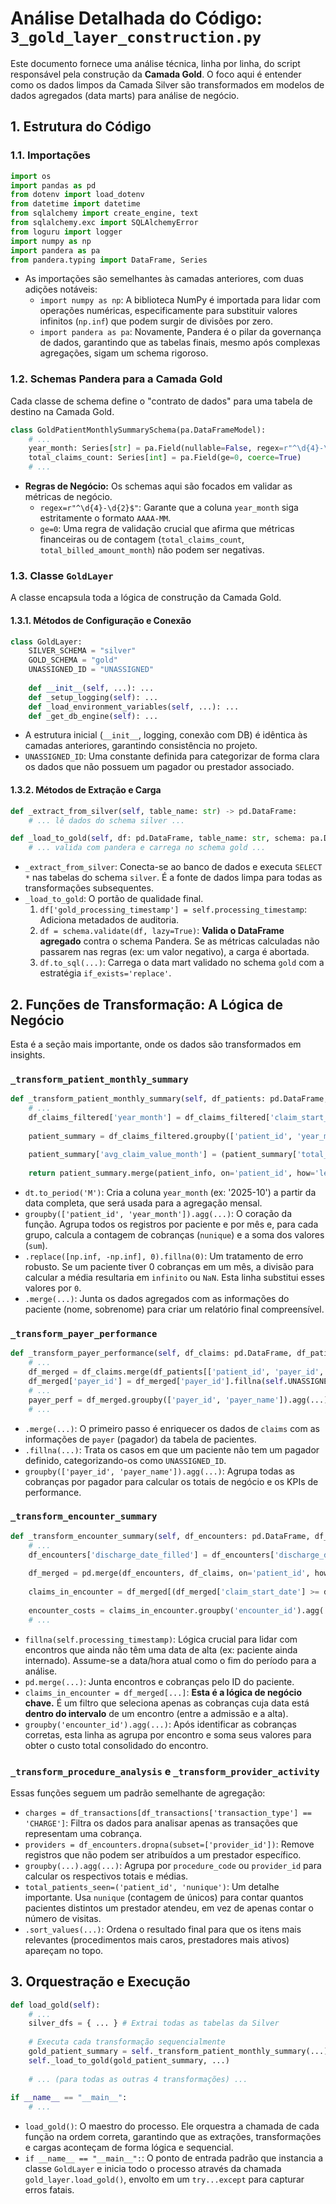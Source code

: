 # Análise Detalhada do Código: `3_gold_layer_construction.py`

Este documento fornece uma análise técnica, linha por linha, do script responsável pela construção da **Camada Gold**. O foco aqui é entender como os dados limpos da Camada Silver são transformados em modelos de dados agregados (data marts) para análise de negócio.

## 1. Estrutura do Código

### 1.1. Importações

```python
import os
import pandas as pd
from dotenv import load_dotenv
from datetime import datetime
from sqlalchemy import create_engine, text
from sqlalchemy.exc import SQLAlchemyError
from loguru import logger
import numpy as np
import pandera as pa
from pandera.typing import DataFrame, Series
```

-   As importações são semelhantes às camadas anteriores, com duas adições notáveis:
    -   `import numpy as np`: A biblioteca NumPy é importada para lidar com operações numéricas, especificamente para substituir valores infinitos (`np.inf`) que podem surgir de divisões por zero.
    -   `import pandera as pa`: Novamente, Pandera é o pilar da governança de dados, garantindo que as tabelas finais, mesmo após complexas agregações, sigam um schema rigoroso.

### 1.2. Schemas Pandera para a Camada Gold

Cada classe de schema define o "contrato de dados" para uma tabela de destino na Camada Gold.

```python
class GoldPatientMonthlySummarySchema(pa.DataFrameModel):
    # ...
    year_month: Series[str] = pa.Field(nullable=False, regex=r"^\d{4}-\d{2}$")
    total_claims_count: Series[int] = pa.Field(ge=0, coerce=True)
    # ...
```

-   **Regras de Negócio:** Os schemas aqui são focados em validar as métricas de negócio.
    -   `regex=r"^\d{4}-\d{2}$"`: Garante que a coluna `year_month` siga estritamente o formato `AAAA-MM`.
    -   `ge=0`: Uma regra de validação crucial que afirma que métricas financeiras ou de contagem (`total_claims_count`, `total_billed_amount_month`) não podem ser negativas.

### 1.3. Classe `GoldLayer`

A classe encapsula toda a lógica de construção da Camada Gold.

#### 1.3.1. Métodos de Configuração e Conexão

```python
class GoldLayer:
    SILVER_SCHEMA = "silver"
    GOLD_SCHEMA = "gold"
    UNASSIGNED_ID = "UNASSIGNED"
    
    def __init__(self, ...): ...
    def _setup_logging(self): ...
    def _load_environment_variables(self, ...): ...
    def _get_db_engine(self): ...
```
-   A estrutura inicial (`__init__`, logging, conexão com DB) é idêntica às camadas anteriores, garantindo consistência no projeto.
-   `UNASSIGNED_ID`: Uma constante definida para categorizar de forma clara os dados que não possuem um pagador ou prestador associado.

#### 1.3.2. Métodos de Extração e Carga

```python
def _extract_from_silver(self, table_name: str) -> pd.DataFrame:
    # ... lê dados do schema silver ...

def _load_to_gold(self, df: pd.DataFrame, table_name: str, schema: pa.DataFrameModel):
    # ... valida com pandera e carrega no schema gold ...
```
-   `_extract_from_silver`: Conecta-se ao banco de dados e executa `SELECT *` nas tabelas do schema `silver`. É a fonte de dados limpa para todas as transformações subsequentes.
-   `_load_to_gold`: O portão de qualidade final.
    1.  `df['gold_processing_timestamp'] = self.processing_timestamp`: Adiciona metadados de auditoria.
    2.  `df = schema.validate(df, lazy=True)`: **Valida o DataFrame agregado** contra o schema Pandera. Se as métricas calculadas não passarem nas regras (ex: um valor negativo), a carga é abortada.
    3.  `df.to_sql(...)`: Carrega o data mart validado no schema `gold` com a estratégia `if_exists='replace'`.

## 2. Funções de Transformação: A Lógica de Negócio

Esta é a seção mais importante, onde os dados são transformados em insights.

### `_transform_patient_monthly_summary`

```python
def _transform_patient_monthly_summary(self, df_patients: pd.DataFrame, df_claims: pd.DataFrame) -> pd.DataFrame:
    # ...
    df_claims_filtered['year_month'] = df_claims_filtered['claim_start_date'].dt.to_period('M').astype(str)
    
    patient_summary = df_claims_filtered.groupby(['patient_id', 'year_month']).agg(...)
    
    patient_summary['avg_claim_value_month'] = (patient_summary['total_billed_amount_month'] / patient_summary['total_claims_count']).replace([np.inf, -np.inf], 0).fillna(0)
    
    return patient_summary.merge(patient_info, on='patient_id', how='left')
```
-   `dt.to_period('M')`: Cria a coluna `year_month` (ex: '2025-10') a partir da data completa, que será usada para a agregação mensal.
-   `groupby(['patient_id', 'year_month']).agg(...)`: O coração da função. Agrupa todos os registros por paciente e por mês e, para cada grupo, calcula a contagem de cobranças (`nunique`) e a soma dos valores (`sum`).
-   `.replace([np.inf, -np.inf], 0).fillna(0)`: Um tratamento de erro robusto. Se um paciente tiver 0 cobranças em um mês, a divisão para calcular a média resultaria em `infinito` ou `NaN`. Esta linha substitui esses valores por `0`.
-   `.merge(...)`: Junta os dados agregados com as informações do paciente (nome, sobrenome) para criar um relatório final compreensível.

### `_transform_payer_performance`

```python
def _transform_payer_performance(self, df_claims: pd.DataFrame, df_patients: pd.DataFrame) -> pd.DataFrame:
    # ...
    df_merged = df_claims.merge(df_patients[['patient_id', 'payer_id', 'payer_name']], on='patient_id', how='left')
    df_merged['payer_id'] = df_merged['payer_id'].fillna(self.UNASSIGNED_ID)
    # ...
    payer_perf = df_merged.groupby(['payer_id', 'payer_name']).agg(...)
    # ...
```
-   `.merge(...)`: O primeiro passo é enriquecer os dados de `claims` com as informações de `payer` (pagador) da tabela de pacientes.
-   `.fillna(...)`: Trata os casos em que um paciente não tem um pagador definido, categorizando-os como `UNASSIGNED_ID`.
-   `groupby(['payer_id', 'payer_name']).agg(...)`: Agrupa todas as cobranças por pagador para calcular os totais de negócio e os KPIs de performance.

### `_transform_encounter_summary`

```python
def _transform_encounter_summary(self, df_encounters: pd.DataFrame, df_claims: pd.DataFrame) -> pd.DataFrame:
    # ...
    df_encounters['discharge_date_filled'] = df_encounters['discharge_date'].fillna(self.processing_timestamp)
    
    df_merged = pd.merge(df_encounters, df_claims, on='patient_id', how='left')
    
    claims_in_encounter = df_merged[(df_merged['claim_start_date'] >= df_merged['encounter_date']) & (df_merged['claim_start_date'] <= df_merged['discharge_date_filled'])].copy()
    
    encounter_costs = claims_in_encounter.groupby('encounter_id').agg(...)
    # ...
```
-   `fillna(self.processing_timestamp)`: Lógica crucial para lidar com encontros que ainda não têm uma data de alta (ex: paciente ainda internado). Assume-se a data/hora atual como o fim do período para a análise.
-   `pd.merge(...)`: Junta encontros e cobranças pelo ID do paciente.
-   `claims_in_encounter = df_merged[...]`: **Esta é a lógica de negócio chave.** É um filtro que seleciona apenas as cobranças cuja data está **dentro do intervalo** de um encontro (entre a admissão e a alta).
-   `groupby('encounter_id').agg(...)`: Após identificar as cobranças corretas, esta linha as agrupa por encontro e soma seus valores para obter o custo total consolidado do encontro.

### `_transform_procedure_analysis` e `_transform_provider_activity`

Essas funções seguem um padrão semelhante de agregação:
-   `charges = df_transactions[df_transactions['transaction_type'] == 'CHARGE']`: Filtra os dados para analisar apenas as transações que representam uma cobrança.
-   `providers = df_encounters.dropna(subset=['provider_id'])`: Remove registros que não podem ser atribuídos a um prestador específico.
-   `groupby(...).agg(...)`: Agrupa por `procedure_code` ou `provider_id` para calcular os respectivos totais e médias.
-   `total_patients_seen=('patient_id', 'nunique')`: Um detalhe importante. Usa `nunique` (contagem de únicos) para contar quantos pacientes distintos um prestador atendeu, em vez de apenas contar o número de visitas.
-   `.sort_values(...)`: Ordena o resultado final para que os itens mais relevantes (procedimentos mais caros, prestadores mais ativos) apareçam no topo.

## 3. Orquestração e Execução

```python
def load_gold(self):
    # ...
    silver_dfs = { ... } # Extrai todas as tabelas da Silver
    
    # Executa cada transformação sequencialmente
    gold_patient_summary = self._transform_patient_monthly_summary(...)
    self._load_to_gold(gold_patient_summary, ...)
    
    # ... (para todas as outras 4 transformações) ...
    
if __name__ == "__main__":
    # ...
```
-   `load_gold()`: O maestro do processo. Ele orquestra a chamada de cada função na ordem correta, garantindo que as extrações, transformações e cargas aconteçam de forma lógica e sequencial.
-   `if __name__ == "__main__":`: O ponto de entrada padrão que instancia a classe `GoldLayer` e inicia todo o processo através da chamada `gold_layer.load_gold()`, envolto em um `try...except` para capturar erros fatais.
